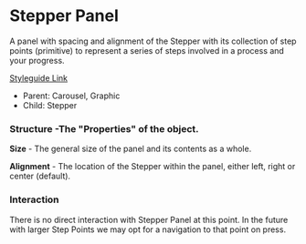 # Stepper Panel

A panel with spacing and alignment of the Stepper with its collection of step points (primitive) to represent a series of steps involved in a process and your progress.

[Styleguide Link](https://zpl.io/b6A80oq)

- Parent: Carousel, Graphic
- Child: Stepper

### Structure -The "Properties" of the object.

**Size** - The general size of the panel and its contents as a whole.

**Alignment** - The location of the Stepper within the panel, either left, right or center (default).

### Interaction

There is no direct interaction with Stepper Panel at this point.  In the future with larger Step Points we may opt for a navigation to that point on press.